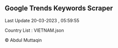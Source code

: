 

## Google Trends Keywords Scraper 
 
Last Update 20-03-2023 , 05:59:55

Country List :
VIETNAM.json



© Abdul Muttaqin 
